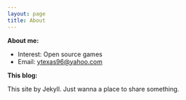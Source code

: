 ```yaml
---
layout: page
title: About
---
```


__About me:__

* Interest: Open source games
* Email: ytexas96@yahoo.com

__This blog:__

This site by Jekyll. Just wanna a place to share something.
